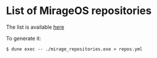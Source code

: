 # List of MirageOS repositories

The list is available [here](./repos.yml)

To generate it:

```shell
$ dune exec -- ./mirage_repositories.exe > repos.yml
```
